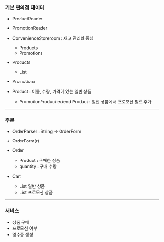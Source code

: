 ### 기본 편의점 데이터

- ProductReader
- PromotionReader

- ConvenienceStoreroom : 재고 관리의 중심
    - Products
    - Promotions

- Products
    - List<Product>
- Promotions

- Product : 이름, 수량, 가격이 있는 일반 상품
    - PromotionProduct extend Product : 일반 상품에서 프로모션 필드 추가

---

### 주문

- OrderParser : String -> OrderForm
- OrderForm(r)

- Order
    - Product : 구매한 상품
    - quantity : 구매 수량
- Cart
    - List<Order> 일반 상품
    - List<Order> 프로모션 상품

---

### 서비스

- 상품 구매
- 프로모션 여부
- 영수증 생성